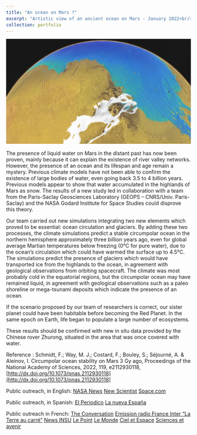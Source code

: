```yaml
---
title: "An ocean on Mars ?"
excerpt: "Artistic view of an ancient ocean on Mars - January 2022<br/><img src='/images/Glacier_Kasei_Valles2.jpg'>"
collection: portfolio
---
```


![](/images/Glacier_Kasei_Valles2.jpg)



The presence of liquid water on Mars in the distant past has now been proven, mainly because it can explain the existence of river valley networks. However, the presence of an ocean and its lifespan and age remain a mystery. Previous climate models have not been able to confirm the existence of large bodies of water, even going back 3.5 to 4 billion years. Previous models appear to show that water accumulated in the highlands of Mars as snow. The results of a new study led in collaboration with a team from the Paris-Saclay Geosciences Laboratory (GEOPS – CNRS/Univ. Paris-Saclay) and the NASA Godard Institute for Space Studies could disprove this theory. 

Our team carried out new simulations integrating two new elements which proved to be essential: ocean circulation and glaciers. By adding these two processes, the climate simulations predict a stable circumpolar ocean in the northern hemisphere approximately three billion years ago, even for global average Martian temperatures below freezing (0°C for pure water), due to the ocean’s circulation which could have warmed the surface up to 4.5°C. The simulations predict the presence of glaciers which would have transported ice from the highlands to the ocean, in agreement with geological observations from orbiting spacecraft. The climate was most probably cold in the equatorial regions, but the circumpolar ocean may have remained liquid, in agreement with geological observations such as a paleo shoreline or mega-tsunami deposits which indicate the presence of an ocean.

If the scenario proposed by our team of researchers is correct, our sister planet could have been habitable before becoming the Red Planet. In the same epoch on Earth, life began to populate a large number of ecosystems. 

These results should be confirmed with new in situ data provided by the Chinese rover Zhurong, situated in the area that was once covered with water. 


Reference : 
Schmidt, F.; Way, M. J.; Costard, F.; Bouley, S.; Séjourné, A. & Aleinov, I. Circumpolar ocean stability on Mars 3 Gy ago, Proceedings of the National Academy of Sciences, 2022, 119, e2112930118, [http://dx.doi.org/10.1073/pnas.2112930118](http://dx.doi.org/10.1073/pnas.2112930118)

Public outreach, in English:
[NASA News](https://www.nasa.gov/feature/goddard/2022/mars-ocean)
[New Scientist](https://www.newscientist.com/article/2304957-ancient-mars-may-have-had-a-liquid-ocean-despite-freezing-temperatures/)
[Space.com](https://www.space.com/mars-ocean-northern-hemisphere)

Public outreach, in Spanish:
[El Periodico](https://www.elperiodico.com/es/tendencias21/20220124/marte-pudo-habitable-3-000-13140149)
[La nueva España](https://www.lne.es/tendencias21/2022/01/24/marte-pudo-habitable-3-000-61889216.html)

Public outreach in French:
[The Conversation](https://theconversation.com/de-leau-sur-mars-mieux-cetait-un-ocean-175084)
[Emission radio France Inter “La Terre au carré”](https://www.franceinter.fr/emissions/la-terre-au-carre/la-terre-au-carre-du-mercredi-26-janvier-2022)
[News INSU](https://www.insu.cnrs.fr/fr/cnrsinfo/mars-une-planete-aux-multiples-visages)
[Le Point](https://www.lepoint.fr/astronomie/mars-pourrait-avoir-durablement-abrite-un-ocean-par-le-passe-28-01-2022-2462382_1925.php)
[Le Monde](https://www.lemonde.fr/sciences/article/2022/01/21/mars-pourrait-avoir-abrite-un-grand-ocean-circumpolaire_6110473_1650684.html)
[Ciel et Espace](https://www.cieletespace.fr/actualites/podcast-il-y-a-3-milliards-d-annees-sur-mars-un-ocean-alimente-par-des-glaciers)
[Sciences et avenir](https://www.sciencesetavenir.fr/espace/un-ocean-recouvrait-encore-la-planete-mars-il-y-a-3-milliards-d-annees_160808)

